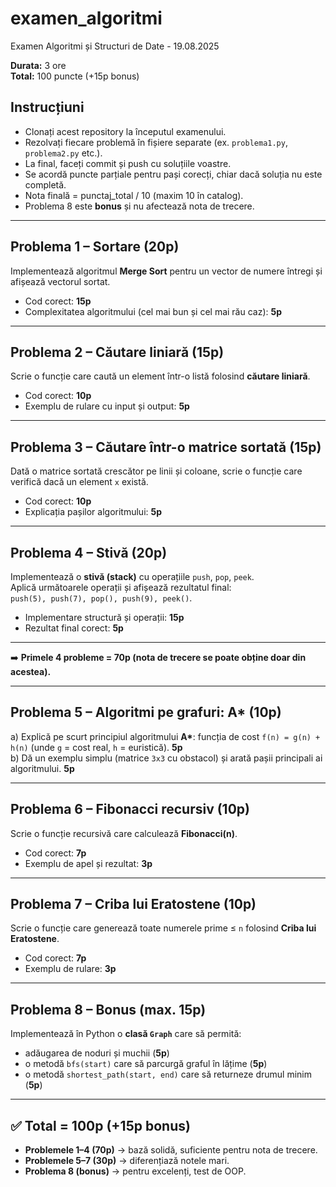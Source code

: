 # examen_algoritmi
Examen Algoritmi și Structuri de Date - 19.08.2025

**Durata:** 3 ore  
**Total:** 100 puncte (+15p bonus)  

## Instrucțiuni
- Clonați acest repository la începutul examenului.  
- Rezolvați fiecare problemă în fișiere separate (ex. `problema1.py`, `problema2.py` etc.).  
- La final, faceți commit și push cu soluțiile voastre.  
- Se acordă puncte parțiale pentru pași corecți, chiar dacă soluția nu este completă.  
- Nota finală = punctaj_total / 10 (maxim 10 în catalog).  
- Problema 8 este **bonus** și nu afectează nota de trecere.  

---

## Problema 1 – Sortare (20p)
Implementează algoritmul **Merge Sort** pentru un vector de numere întregi și afișează vectorul sortat.  
- Cod corect: **15p**  
- Complexitatea algoritmului (cel mai bun și cel mai rău caz): **5p**

---

## Problema 2 – Căutare liniară (15p)
Scrie o funcție care caută un element într-o listă folosind **căutare liniară**.  
- Cod corect: **10p**  
- Exemplu de rulare cu input și output: **5p**

---

## Problema 3 – Căutare într-o matrice sortată (15p)
Dată o matrice sortată crescător pe linii și coloane, scrie o funcție care verifică dacă un element `x` există.  
- Cod corect: **10p**  
- Explicația pașilor algoritmului: **5p**

---

## Problema 4 – Stivă (20p)
Implementează o **stivă (stack)** cu operațiile `push`, `pop`, `peek`.  
Aplică următoarele operații și afișează rezultatul final:  
`push(5), push(7), pop(), push(9), peek()`.  
- Implementare structură și operații: **15p**  
- Rezultat final corect: **5p**

---

➡️ **Primele 4 probleme = 70p (nota de trecere se poate obține doar din acestea).**

---

## Problema 5 – Algoritmi pe grafuri: A* (10p)
a) Explică pe scurt principiul algoritmului **A\***: funcția de cost `f(n) = g(n) + h(n)` (unde `g` = cost real, `h` = euristică). **5p**  
b) Dă un exemplu simplu (matrice `3x3` cu obstacol) și arată pașii principali ai algoritmului. **5p**

---

## Problema 6 – Fibonacci recursiv (10p)
Scrie o funcție recursivă care calculează **Fibonacci(n)**.  
- Cod corect: **7p**  
- Exemplu de apel și rezultat: **3p**

---

## Problema 7 – Criba lui Eratostene (10p)
Scrie o funcție care generează toate numerele prime ≤ `n` folosind **Criba lui Eratostene**.  
- Cod corect: **7p**  
- Exemplu de rulare: **3p**

---

## Problema 8 – Bonus (max. 15p)
Implementează în Python o **clasă `Graph`** care să permită:  
- adăugarea de noduri și muchii (**5p**)  
- o metodă `bfs(start)` care să parcurgă graful în lățime (**5p**)  
- o metodă `shortest_path(start, end)` care să returneze drumul minim (**5p**)  

---

## ✅ Total = 100p (+15p bonus)
- **Problemele 1–4 (70p)** → bază solidă, suficiente pentru nota de trecere.  
- **Problemele 5–7 (30p)** → diferențiază notele mari.  
- **Problema 8 (bonus)** → pentru excelenți, test de OOP.
